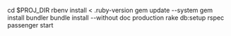 cd $PROJ_DIR
rbenv install < .ruby-version
gem update --system
gem install bundler
bundle install --without doc production
rake db:setup
rspec
passenger start
